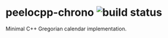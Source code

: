 # peelocpp-chrono ![build status](https://api.travis-ci.org/peelonet/peelocpp-chrono.svg?branch=master)

Minimal C++ Gregorian calendar implementation.
